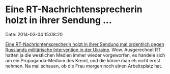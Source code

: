 Eine RT-Nachrichtensprecherin holzt in ihrer Sendung \...
=========================================================

Date: 2014-03-04 15:08:20

[Eine RT-Nachrichtensprecherin holzt in ihrer Sendung mal ordentlich
gegen Russlands militärische Intervention in der
Ukraine](https://www.youtube.com/watch?v=ZolXrjGIBJs). Wow. Ausgerechnet
RT hatten ja die westlichen Medien immer wieder vorgeworfen, es handele
sich um ein Propaganda-Medium des Kreml, und die könne man eh nicht
ernst nehmen. Na mal schauen, ob die Frau morgen noch einen Arbeitsplatz
hat.
